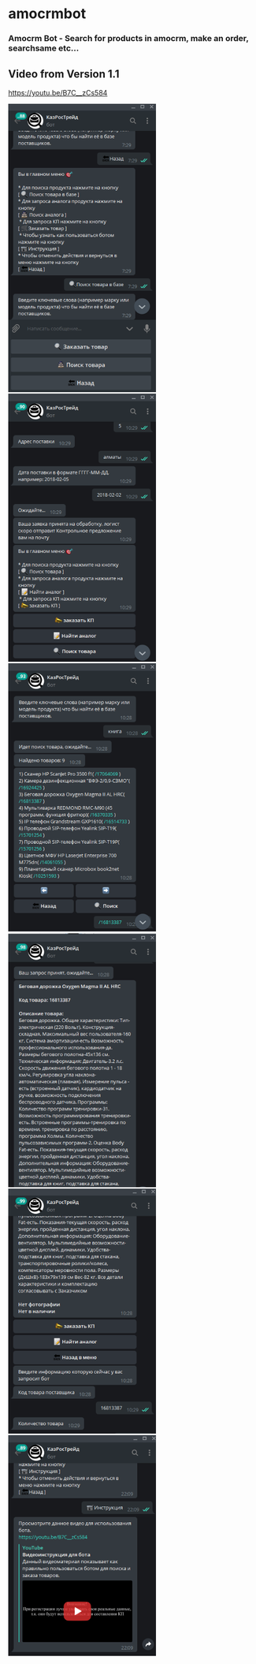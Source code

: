 # amocrmbot

### Amocrm Bot - Search for products in amocrm, make an order, searchsame etc...

## Video from Version 1.1

https://youtu.be/B7C__zCs584

<img src="amocrm_v1.png" width="300">
<img src="menu_v1.png" width="300">
<img src="search_v1.png" width="300">
<img src="tovar.png" width="300">
<img src="tovar_order.png" width="300">
<img src="video_v1.png" width="300">
